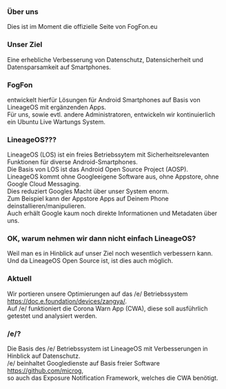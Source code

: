 ### Über uns
Dies ist im Moment die offizielle Seite von FogFon.eu
### Unser Ziel 
Eine erhebliche Verbesserung von Datenschutz, Datensicherheit und Datensparsamkeit auf Smartphones. 

### FogFon 
entwickelt hierfür Lösungen für Android Smartphones auf Basis von LineageOS mit ergänzenden Apps.  <br>
Für uns, sowie evtl. andere Administratoren, entwickeln wir kontinuierlich ein Ubuntu Live Wartungs System.

### LineageOS???
LineageOS (LOS) ist ein freies Betriebssytem mit Sicherheitsrelevanten Funktionen für diverse Android-Smartphones.  <br>
Die Basis von LOS ist das Android Open Source Project (AOSP).  <br>
LineageOS kommt ohne Googleeigene Software aus, ohne Appstore, ohne Google Cloud Messaging.  <br>
Dies reduziert Googles Macht über unser System enorm.  <br>
Zum Beispiel kann der Appstore Apps auf Deinem Phone deinstallieren/manipulieren.  <br>
Auch erhält Google kaum noch direkte Informationen und Metadaten über uns.  <br>

### OK, warum nehmen wir dann nicht einfach LineageOS?
Weil man es in Hinblick auf unser Ziel noch wesentlich verbessern kann.  <br>
Und da LineageOS Open Source ist, ist dies auch möglich.

### Aktuell
Wir portieren unsere Optimierungen auf das /e/ Betriebssystem https://doc.e.foundation/devices/zangya/.  <br>
Auf /e/ funktioniert die Corona Warn App (CWA), diese soll ausführlich getestet und analysiert werden. <br>

### /e/?
Die Basis des /e/ Betriebssystem ist LineageOS mit Verbesserungen in Hinblick auf Datenschutz. <br>
/e/ beinhaltet Googledienste auf Basis freier Software https://github.com/microg, <br>
so auch das Exposure Notification Framework, welches die CWA benötigt. 




